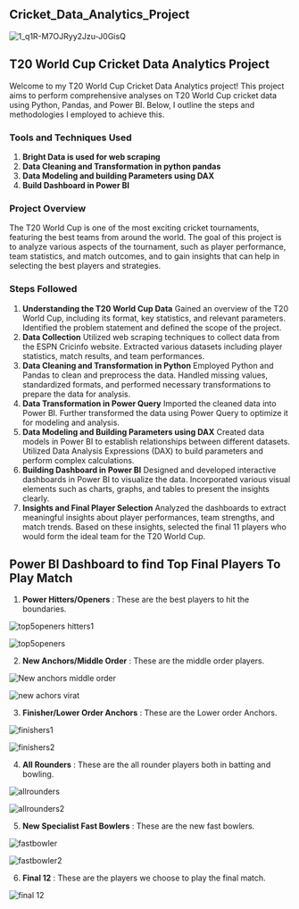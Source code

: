 ## Cricket_Data_Analytics_Project

![1_q1R-M7OJRyy2Jzu-J0GisQ](https://github.com/Akshay2515/Cricket_Data_Analytics_Project/assets/126151845/74b75fbe-61c4-4d2f-b4ea-798fc16bdfcb)



## T20 World Cup Cricket Data Analytics Project
Welcome to my T20 World Cup Cricket Data Analytics project! This project aims to perform comprehensive analyses on T20 World Cup cricket data using Python, Pandas, and Power BI. Below, I outline the steps and methodologies I employed to achieve this.

### Tools and Techniques Used
1. **Bright Data is used for web scraping**
2. **Data Cleaning and Transformation in python pandas**
3. **Data Modeling and building Parameters using DAX**
4. **Build Dashboard in Power BI**

### Project Overview
The T20 World Cup is one of the most exciting cricket tournaments, featuring the best teams from around the world. The goal of this project is to analyze various aspects of the tournament, such as player performance, team statistics, and match outcomes, and to gain insights that can help in selecting the best players and strategies.

### Steps Followed
1. **Understanding the T20 World Cup Data**
Gained an overview of the T20 World Cup, including its format, key statistics, and relevant parameters.
Identified the problem statement and defined the scope of the project.
2. **Data Collection**
Utilized web scraping techniques to collect data from the ESPN Cricinfo website.
Extracted various datasets including player statistics, match results, and team performances.
3. **Data Cleaning and Transformation in Python**
Employed Python and Pandas to clean and preprocess the data.
Handled missing values, standardized formats, and performed necessary transformations to prepare the data for analysis.
4. **Data Transformation in Power Query**
Imported the cleaned data into Power BI.
Further transformed the data using Power Query to optimize it for modeling and analysis.
5. **Data Modeling and Building Parameters using DAX**
Created data models in Power BI to establish relationships between different datasets.
Utilized Data Analysis Expressions (DAX) to build parameters and perform complex calculations.
6. **Building Dashboard in Power BI**
Designed and developed interactive dashboards in Power BI to visualize the data.
Incorporated various visual elements such as charts, graphs, and tables to present the insights clearly.
7. **Insights and Final Player Selection**
Analyzed the dashboards to extract meaningful insights about player performances, team strengths, and match trends.
Based on these insights, selected the final 11 players who would form the ideal team for the T20 World Cup.

## Power BI Dashboard to find Top Final Players To Play Match
1. **Power Hitters/Openers** : These are the best players to hit the boundaries.

![top5openers hitters1](https://github.com/Akshay2515/Cricket_Data_Analytics_Project/assets/126151845/15e7325f-bb75-4ae8-96e3-c9cd2d5bc294)

![top5openers](https://github.com/Akshay2515/Cricket_Data_Analytics_Project/assets/126151845/5e488d30-69fe-415b-a02f-111d28f4e58f)

2. **New Anchors/Middle Order** : These are the middle order players.
   
![New anchors middle order](https://github.com/Akshay2515/Cricket_Data_Analytics_Project/assets/126151845/341c0103-e735-43f8-9390-bbc304ad879a)

![new achors virat](https://github.com/Akshay2515/Cricket_Data_Analytics_Project/assets/126151845/204ed39f-f24e-453f-8063-917504a3aa53)

3. **Finisher/Lower Order Anchors** : These are the Lower order Anchors.

![finishers1](https://github.com/Akshay2515/Cricket_Data_Analytics_Project/assets/126151845/52c4fc27-cb23-43bc-9f4c-1427e1a9c122)

![finishers2](https://github.com/Akshay2515/Cricket_Data_Analytics_Project/assets/126151845/703347c8-2350-4828-87b8-cb56ca5fec29)

4. **All Rounders** : These are the all rounder players both in batting and bowling.

![allrounders](https://github.com/Akshay2515/Cricket_Data_Analytics_Project/assets/126151845/21630cf7-999b-45b4-82fa-18f6afb19a4f)

![allrounders2](https://github.com/Akshay2515/Cricket_Data_Analytics_Project/assets/126151845/3618d0da-99b6-4a79-8e48-356adff4a91a)

5. **New Specialist Fast Bowlers** : These are the new fast bowlers.

![fastbowler](https://github.com/Akshay2515/Cricket_Data_Analytics_Project/assets/126151845/c898e383-c7f1-4af2-b1c4-bfb55c71f6f2)

![fastbowler2](https://github.com/Akshay2515/Cricket_Data_Analytics_Project/assets/126151845/55d199bd-88ef-4399-ba12-02104ecbd6a7)

6. **Final 12** : These are the players we choose to play the final match.

![final 12](https://github.com/Akshay2515/Cricket_Data_Analytics_Project/assets/126151845/359d6098-ed3f-4b91-ba04-e0230a3deeae)



























